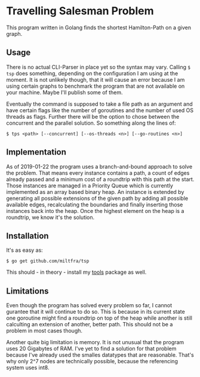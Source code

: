 # Travelling Salesman Problem

This program written in Golang finds the shortest Hamilton-Path on a given graph.

## Usage

There is no actual CLI-Parser in place yet so the syntax may vary.
Calling `$ tsp` does something, depending on the configuration I am using at the moment. It is not unlikely though, that it will cause an error because I am using certain graphs to benchmark the program that are not available on your machine. Maybe I'll publish some of them.

Eventually the command is supposed to take a file path as an argument and have certain flags like the number of goroutines and the number of used OS threads as flags. Further there will be the option to chose between the concurrent and the parallel solution. So something along the lines of:
```
$ tps <path> [--concurrent] [--os-threads <n>] [--go-routines <n>]
```

## Implementation

As of 2019-01-22 the program uses a branch-and-bound approach to solve the problem. That means every instance contains a path, a count of edges already passed and a minimum cost of a roundtrip with this path at the start. Those instances are managed in a Priority Queue which is currently implemented as an array based binary heap. An instance is extended by generating all possible extensions of the given path by adding all possible available edges, recalculating the boundaries and finally inserting those instances back into the heap. Once the highest element on the heap is a roundtrip, we know it's the solution.

## Installation

It's as easy as:
```
$ go get github.com/miltfra/tsp
```
This should - in theory - install my [tools](https://github.com/miltfra/tools) package as well.

## Limitations

Even though the program has solved every problem so far, I cannot gurantee that it will continue to do so. This is because in its current state one goroutine might find a roundtrip on top of the heap while another is still calculting an extension of another, better path. This should not be a problem in most cases though.

Another quite big limitation is memory. It is not unusual that the program uses 20 Gigabytes of RAM. I've yet to find a solution for that problem because I've already used the smalles datatypes that are reasonable. That's why only 2^7 nodes are technically possible, because the referencing system uses int8.
